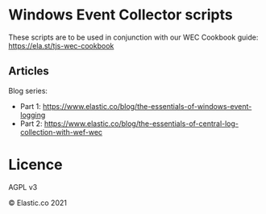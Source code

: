 # Windows Event Collector scripts

These scripts are to be used in conjunction with our WEC Cookbook guide: https://ela.st/tjs-wec-cookbook

## Articles

Blog series:
 - Part 1: https://www.elastic.co/blog/the-essentials-of-windows-event-logging
 - Part 2: https://www.elastic.co/blog/the-essentials-of-central-log-collection-with-wef-wec

# Licence

AGPL v3

© Elastic.co 2021


